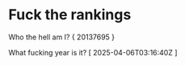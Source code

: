 # Fuck the rankings

Who the hell am I?
{ 20137695 }

What fucking year is it?
[ 2025-04-06T03:16:40Z ]
